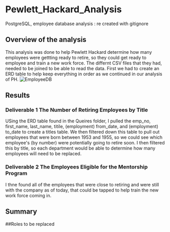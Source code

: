 # Pewlett_Hackard_Analysis
PostgreSQL, employee database analysis : re created with gitignore
## Overview of the analysis

This analysis was done to help Pewlett Hackard determine how many employees were gettting ready to retire, so they could get ready to employee and train a new work force. The differnt CSV files that they had, needed to be joined to be able to read the data. First we had to create an ERD table to help keep everything in order as we continued in our analysis of PH. 
![EmployeeDB](https://user-images.githubusercontent.com/101226991/168526327-fe076923-ceb5-4cb1-b97f-4386bf9874fe.png)


## Results
### Deliverable 1 The Number of Retiring Employees by Title
USing the ERD table found in the Queires folder, I pulled the emp_no, first_name, last_name, titile, (employment) from_date, and (employment) to_date to create a titles table. We then filtered down this table to pull out employees that were born between 1953 and 1955, so we could see which employee's (by number) were potentially going to retire soon. I then filtered this by title, so each department would be able to determine how many employees will need to be replaced. 

### Deliverable 2 The Employees Eligible for the Mentorship Program 

I thne found all of the employees that were close to retiring and were still with the company as of today, that could be tapped to help train the new work force coming in. 

## Summary

##Roles to be replaced

